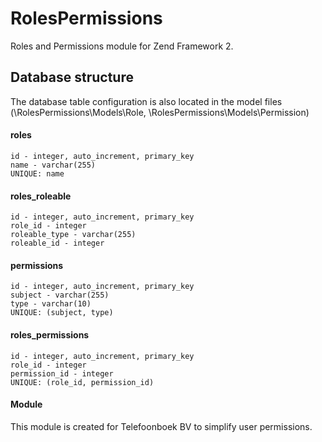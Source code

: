 # RolesPermissions
Roles and Permissions module for Zend Framework 2.


## Database structure
The database table configuration is also located in the model files (\RolesPermissions\Models\Role, \RolesPermissions\Models\Permission)

#### roles
```
id - integer, auto_increment, primary_key
name - varchar(255)
UNIQUE: name
```
#### roles_roleable
```
id - integer, auto_increment, primary_key
role_id - integer
roleable_type - varchar(255)
roleable_id - integer
```
#### permissions
```
id - integer, auto_increment, primary_key
subject - varchar(255)
type - varchar(10)
UNIQUE: (subject, type)
```
#### roles_permissions
```
id - integer, auto_increment, primary_key
role_id - integer
permission_id - integer
UNIQUE: (role_id, permission_id)
```

#### Module
This module is created for Telefoonboek BV to simplify user permissions.